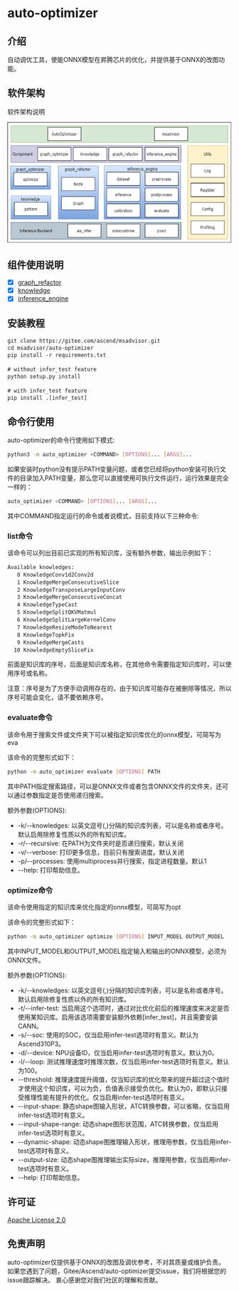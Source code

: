 # auto-optimizer

## 介绍

自动调优工具，使能ONNX模型在昇腾芯片的优化，并提供基于ONNX的改图功能。

## 软件架构

软件架构说明

![软件架构](docs/img/architecture.png)

## 组件使用说明

- [x]  [graph_refactor](auto_optimizer/graph_refactor/README.md)
- [x]  [knowledge](docs/knowledge_optimizer/knowledge_optimizer_framework.md)
- [x]  [inference_engine](auto_optimizer/inference_engine/README.md)

## 安装教程

```shell
git clone https://gitee.com/ascend/msadvisor.git
cd msadvisor/auto-optimizer
pip install -r requirements.txt

# without infer_test feature
python setup.py install

# with infer_test feature
pip install .[infer_test]

```

## 命令行使用

auto-optimizer的命令行使用如下模式:

```bash
python3 -m auto_optimizer <COMMAND> [OPTIONS]... [ARGS]...
```

如果安装时python没有提示PATH变量问题，或者您已经将python安装可执行文件的目录加入PATH变量，那么您可以直接使用可执行文件运行，运行效果是完全一样的：

```bash
auto_optimizer <COMMAND> [OPTIONS]... [ARGS]...
```

其中COMMAND指定运行的命令或者说模式，目前支持以下三种命令:

### list命令

该命令可以列出目前已实现的所有知识库，没有额外参数，输出示例如下：

```bash
Available knowledges:
   0 KnowledgeConv1d2Conv2d
   1 KnowledgeMergeConsecutiveSlice
   2 KnowledgeTransposeLargeInputConv
   3 KnowledgeMergeConsecutiveConcat
   4 KnowledgeTypeCast
   5 KnowledgeSplitQKVMatmul
   6 KnowledgeSplitLargeKernelConv
   7 KnowledgeResizeModeToNearest
   8 KnowledgeTopkFix
   9 KnowledgeMergeCasts
  10 KnowledgeEmptySliceFix
```

前面是知识库的序号，后面是知识库名称，在其他命令需要指定知识库时，可以使用序号或名称。

注意：序号是为了方便手动调用存在的，由于知识库可能存在被删除等情况，所以序号可能会变化，请不要依赖序号。

### evaluate命令

该命令用于搜索文件或文件夹下可以被指定知识库优化的onnx模型，可简写为eva

该命令的完整形式如下：

```bash
python -m auto_optimizer evaluate [OPTIONS] PATH
```

其中PATH指定搜索路径，可以是ONNX文件或者包含ONNX文件的文件夹，还可以通过参数指定是否使用递归搜索。

额外参数(OPTIONS):
 - -k/--knowledges: 以英文逗号(,)分隔的知识库列表，可以是名称或者序号。默认启用除修复性质以外的所有知识库。
 - -r/--recursive: 在PATH为文件夹时是否递归搜索，默认关闭
 - -v/--verbose: 打印更多信息，目前只有搜索进度。默认关闭
 - -p/--processes: 使用multiprocess并行搜索，指定进程数量。默认1
 - --help: 打印帮助信息。

### optimize命令

该命令使用指定的知识库来优化指定的onnx模型，可简写为opt

该命令的完整形式如下：

```bash
python -m auto_optimizer optimize [OPTIONS] INPUT_MODEL OUTPUT_MODEL
```

其中INPUT_MODEL和OUTPUT_MODEL指定输入和输出的ONNX模型，必须为ONNX文件。

额外参数(OPTIONS):
 - -k/--knowledges: 以英文逗号(,)分隔的知识库列表，可以是名称或者序号。默认启用除修复性质以外的所有知识库。
 - -t/--infer-test: 当启用这个选项时，通过对比优化前后的推理速度来决定是否使用某知识库。启用该选项需要安装额外依赖[infer_test]，并且需要安装CANN。
 - -s/--soc: 使用的SOC，仅当启用infer-test选项时有意义。默认为Ascend310P3。
 - -d/--device: NPU设备ID，仅当启用infer-test选项时有意义。默认为0。
 - -l/--loop: 测试推理速度时推理次数，仅当启用infer-test选项时有意义。默认为100。
 - --threshold: 推理速度提升阈值，仅当知识库的优化带来的提升超过这个值时才使用这个知识库，可以为负，负值表示接受负优化。默认为0，即默认只接受推理性能有提升的优化。仅当启用infer-test选项时有意义。
 - --input-shape: 静态shape图输入形状，ATC转换参数，可以省略，仅当启用infer-test选项时有意义。
 - --input-shape-range: 动态shape图形状范围，ATC转换参数，仅当启用infer-test选项时有意义。
 - --dynamic-shape: 动态shape图推理输入形状，推理用参数，仅当启用infer-test选项时有意义。
 - --output-size: 动态shape图推理输出实际size，推理用参数，仅当启用infer-test选项时有意义。
 - --help: 打印帮助信息。

## 许可证

[Apache License 2.0](LICENSE)

## 免责声明

auto-optimizer仅提供基于ONNX的改图及调优参考，不对其质量或维护负责。
如果您遇到了问题，Gitee/Ascend/auto-optimizer提交issue，我们将根据您的issue跟踪解决。
衷心感谢您对我们社区的理解和贡献。

